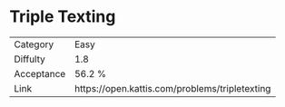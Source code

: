 # Triple Texting

<table>
    <tr>
        <td>Category</td>
        <td>Easy</td>
    </tr>
    <tr>
        <td>Diffulty</td>
        <td>1.8</td>
    </tr>
    <tr>
        <td>Acceptance</td>
        <td>56.2 %</td>
    </tr>
    <tr>
        <td>Link</td>
        <td>https://open.kattis.com/problems/tripletexting</td>
    </tr>
</table>